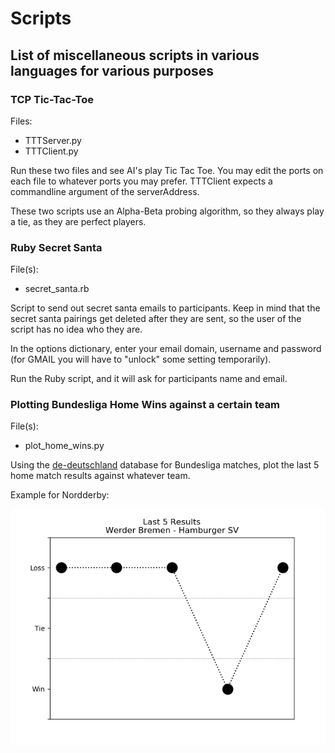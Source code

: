 # Scripts
## List of miscellaneous  scripts in various languages for various purposes

### TCP Tic-Tac-Toe
Files: 
  * TTTServer.py
  * TTTClient.py

Run these two files and see AI's play Tic Tac Toe.
You may edit the ports on each file to whatever ports you may prefer.
TTTClient expects a commandline argument of the serverAddress.

These two scripts use an Alpha-Beta probing algorithm, so they always
play a tie, as they are perfect players. 

### Ruby Secret Santa
File(s):
  * secret_santa.rb

Script to send out secret santa emails to participants. Keep in mind that
the secret santa pairings get deleted after they are sent, so the user of the script
has no idea who they are.

In the options dictionary, enter your email domain, username and password (for GMAIL
you will have to "unlock" some setting temporarily). 

Run the Ruby script, and it will ask for participants name and email. 

### Plotting Bundesliga Home Wins against a certain team
File(s):
  * plot_home_wins.py

Using the [de-deutschland](https://github.com/openfootball/de-deutschland) database for Bundesliga matches, plot the last 5
home match results against whatever team.

Example for Nordderby: 

![alt-text](https://github.com/hhofner/Scripts/blob/master/img/better_bremen_hsv.png "Nordderby")
